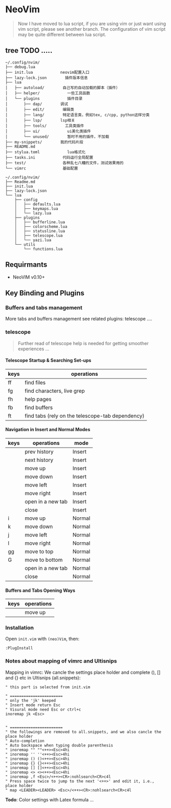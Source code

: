 
# NeoVim

> Now I have moved to lua script, if you are using vim or just want using vim script, please see another branch. The configuration of vim script may be quite different between lua script.

## tree TODO .....
```
~/.config/nvim/
├── debug.lua
├── init.lua            neovim配置入口
├── lazy-lock.json        插件版本信息
├── lua
│   ├── autoload/        自己写的自动加载的脚本（插件）
│   ├── helper/            一些工具函数
│   └── plugins            插件目录
│       ├── dap/        调试
│       ├── edit/        编辑类
│       ├── lang/        特定语言类，例如tex, c/cpp, python这样分类
│       ├── lsp/        lsp相关
│       ├── tools/        工具类插件
│       ├── ui/            ui美化类插件
│       └── unused/        暂时不用的插件，不加载
├── my-snippets/        我的代码片段
├── README.md
├── stylua.toml            lua格式化
├── tasks.ini            代码运行全局配置
├── test/                各种乱七八糟的文件，测试效果用的
└── vimrc                基础配置

~/.config/nvim/
├── Readme.md
├── init.lua
├── lazy-lock.json
└── lua
    ├── config
    │   ├── defaults.lua
    │   ├── keymaps.lua
    │   └── lazy.lua
    ├── plugins
    │   ├── bufferline.lua
    │   ├── colorscheme.lua
    │   ├── statusline.lua
    │   ├── telescope.lua
    │   └── yazi.lua
    └── utils
        └── functions.lua

```

## Requirmants
- NeoVIM v0.10+

## Key Binding and Plugins

### Buffers and tabs management
More tabs and buffers management see related plugins:
telescope ....

### telescope
> Further read of telescope help is needed for getting smoother experiences ...

#### Telescope Startup & Searching Set-ups
| keys        | operations                                       |
|-------------|--------------------------------------------------|
| <leader>ff  | find files                                       |
| <leader>fg  | find characters, live grep                       |
| <leader>fh  | help pages                                       |
| <leader>fb  | find buffers                                     |
| <leader>ft  | find tabs (rely on the telescope-tab dependency) |

#### Navigation in Insert and Normal Modes
| keys   | operations        | mode   |
|--------|-------------------|--------|
| <UP>   | prev history      | Insert |
| <DOWN> | next history      | Insert |
| <C-i>  | move up           | Insert |
| <C-k>  | move down         | Insert |
| <C-j>  | move left         | Insert |
| <C-l>  | move right        | Insert |
| <C-t>  | open in a new tab | Insert |
| <C-c>  | close             | Insert |
| i      | move up           | Normal |
| k      | move down         | Normal |
| j      | move left         | Normal |
| l      | move right        | Normal |
| gg     | move to top       | Normal |
| G      | move to bottom    | Normal |
| <C-t>  | open in a new tab | Normal |
| <ESC>  | close             | Normal |

#### Buffers and Tabs Opening Ways
| keys  | operations        |
|-------|-------------------|
| <CR>  | move up           |



### Installation

Open `init.vim` with `(neo)Vim`, then:  
```vim
:PlugInstall
```

### Notes about mapping of vimrc and Ultisnips

Mapping in vimrc:
We cancle the settings place holder and complete (), [] and {} etc in Ultisnips (all.snippets):

```vim
" this part is selected from init.vim

" =======================
" only the 'jk' keeped
" Insert mode return Esc
" Visural mode need Esc or ctrl+c
inoremap jk <Esc>


" =======================
" the followings are removed to all.snippets, and we also cancle the place holder
" Auto-completion
" Auto backspace when typing double parenthesis
" inoremap "" ""<++><Esc>4hi
" inoremap '' ''<++><Esc>4hi
" inoremap () ()<++><Esc>4hi
" inoremap {} {}<++><Esc>4hi
" inoremap [] []<++><Esc>4hi
" inoremap <> <><++><Esc>4hi
" inoremap ,f <Esc>/<++><CR>:nohlsearch<CR>c4l
" Press space twice to jump to the next '<++>' and edit it, i.e., place holder
" map <LEADER><LEADER> <Esc>/<++><CR>:nohlsearch<CR>c4l
```

**Todo**: Color settings with Latex formula ...

